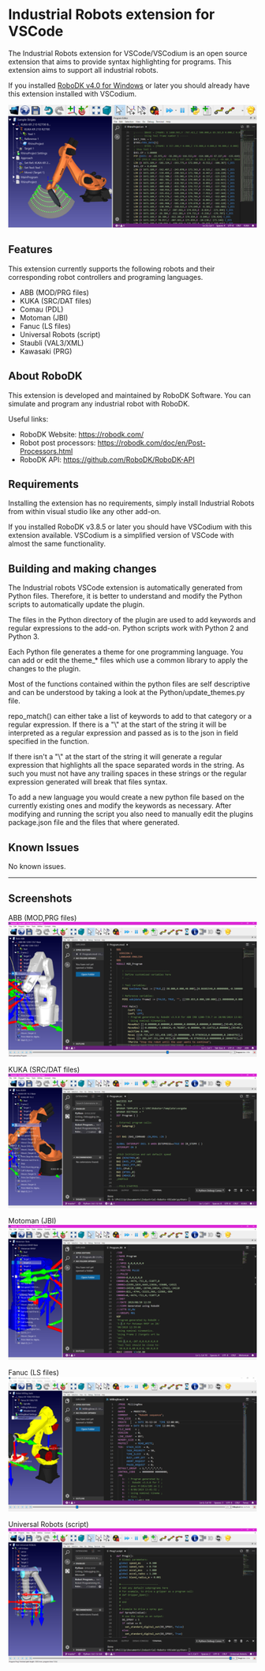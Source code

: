 # Industrial Robots extension for VSCode

The Industrial Robots extension for VSCode/VSCodium is an open source extension that aims to provide syntax highlighting for programs. This extension aims to support all industrial robots.

If you installed [RoboDK v4.0 for Windows](https://robodk.com/download) or later you should already have this extension installed with VSCodium.

![VSCode in RoboDK](/screenshots/VSCode-in-RoboDK.png)

## Features

This extension currently supports the following robots and their corresponding robot controllers and programing languages.
 - ABB (MOD/PRG files)
 - KUKA (SRC/DAT files)
 - Comau (PDL)
 - Motoman (JBI)
 - Fanuc (LS files)
 - Universal Robots (script)
 - Staubli (VAL3/XML)
 - Kawasaki (PRG)

## About RoboDK

This extension is developed and maintained by RoboDK Software. You can simulate and program any industrial robot with RoboDK. 

Useful links:
 - RoboDK Website: https://robodk.com/
 - Robot post processors: https://robodk.com/doc/en/Post-Processors.html
 - RoboDK API: https://github.com/RoboDK/RoboDK-API
 
## Requirements

Installing the extension has no requirements, simply install Industrial Robots from within visual studio like any other add-on.

If you installed RoboDK v3.8.5 or later you should have VSCodium with this extension available. VSCodium is a simplified version of VSCode with almost the same functionality.

## Building and making changes

The Industrial robots VSCode extension is automatically generated from Python files. Therefore, it is better to understand and modify the Python scripts to automatically update the plugin.

The files in the Python directory of the plugin are used to add keywords and regular expressions to the add-on. Python scripts work with Python 2 and Python 3. 

Each Python file generates a theme for one programming language. You can add or edit the theme_* files which use a common library to apply the changes to the plugin.

Most of the functions contained within the python files are self descriptive and can be understood by taking a look at the Python/update_themes.py file.

repo_match() can either take a list of keywords to add to that category or a regular expression. If there is a "\\" at the start of the string it will be interpreted as a regular expression and passed as is to the json in field specified in the function.

If there isn't a "\\" at the start of the string it will generate a regular expression that highlights all the space separated words in the string. As such you must not have any trailing spaces in these strings or the regular expression generated will break that files syntax.

To add a new language you would create a new python file based on the currently existing ones and modify the keywords as necessary. After modifying and running the script you also need to manually edit the plugins package.json file and the files that where generated.

## Known Issues

No known issues.

-----------------------------------------------------------------------------------------------------------

## Screenshots

ABB (MOD,PRG files)
![ABB](/screenshots/ABB.PNG)

KUKA (SRC/DAT files)
![KUKA](/screenshots/KUKA.PNG)

Motoman (JBI)
![Motoman](/screenshots/Motoman.PNG)

Fanuc (LS files)
![Fanuc](/screenshots/Fanuc.png)

Universal Robots (script)
![Universal Robots](/screenshots/UR.PNG)

